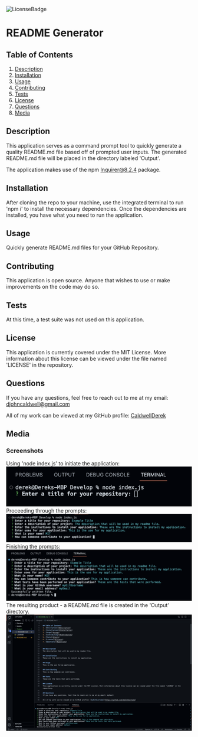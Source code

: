 ![LicenseBadge](https://img.shields.io/badge/License-MIT-blue)
# README Generator

## Table of Contents
1. [Description](#description)
2. [Installation](#installation)
3. [Usage](#usage)
4. [Contributing](#contributing)
5. [Tests](#tests)
6. [License](#license)
7. [Questions](#questions)
8. [Media](#media)


## Description
This application serves as a command prompt tool to quickly generate a quality README.md file based off of prompted user inputs. The generated README.md file will be placed in the directory labeled 'Output'.

The application makes use of the npm Inquirer@8.2.4 package.

## Installation
After cloning the repo to your machine, use the integrated terminal to run 'npm i' to install the necessary dependencies. Once the dependencies are installed, you have what you need to run the application.

## Usage
Quickly generate README.md files for your GitHub Repository.

## Contributing
This application is open source. Anyone that wishes to use or make improvements on the code may do so.

## Tests
At this time, a test suite was not used on this application.

## License
This application is currently covered under the MIT License. More information about this license can be viewed under the file named 'LICENSE' in the repository.

## Questions
If you have any questions, feel free to reach out to me at my email: djohncaldwell@gmail.com

All of my work can be viewed at my GitHub profile: [CaldwellDerek](https://github.com/CaldwellDerek)

## Media

### Screenshots
Using 'node index.js' to initiate the application:
![sc-1](./Media/sc-1.png)
Proceeding through the prompts:
![sc-2](./Media/sc-2.png)
Finishing the prompts:
![sc-3](./Media/sc-3.png)
The resulting product - a README.md file is created in the 'Output' directory.
![sc-4](./Media/sc-4.png)
